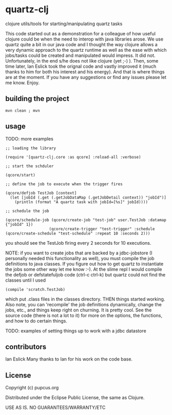 quartz-clj
==========

clojure utils/tools for starting/manipulating quartz tasks

This code started out as a demonstration for a colleague of how useful clojure could be when the need to interop with java libraries arose.  We use quartz quite a bit in our java code and I thought the way clojure allows a very dynamic approach to the quartz runtime as well as the ease with which jobs/tasks could be created and manipulated would impress.  It did not.  Unfortunately, in the end s/he does not like clojure (yet ;-) ).  Then, some time later, Ian Eslick took the orignal code and vastly improved it (much thanks to him for both his interest and his energy).  And that is where things are at the moment. If you have any suggestions or find any issues please let me know. Enjoy.

building the project
--------------------

    mvn clean ; mvn

usage
-----

TODO: more examples

    ;; loading the library

    (require '[quartz-clj.core :as qcore] :reload-all :verbose)

    ;; start the schduler

    (qcore/start)

    ;; define the job to execute when the trigger fires

    (qcore/defjob TestJob [context]
      (let [jobId (.get (.getJobDataMap (.getJobDetail context)) "jobId")]
        (println (format "A quartz task with jobId=[%s]" jobId))))

    ;; schedule the job

    (qcore/schedule-job (qcore/create-job "test-job" user.TestJob :datamap {"jobId" 1})
                       (qcore/create-trigger "test-trigger" :schedule (qcore/create-schedule "test-schedule" :repeat 10 :seconds 2)))

you should see the TestJob firing every 2 seconds for 10 executions.

NOTE: if you want to create jobs that are backed by a jdbc-jobstore (I personally needed this functionality as well), you must compile the job definitions to java classes.  If you figure out how to get quartz to instantiate the jobs some other way let me know :-).  At the slime repl I would compile the defjob or defstatefuljob code (ctrl-c ctrl-k) but quartz could not find the classes until I used

    (compile 'scratch.TestJob)

which put .class files in the classes directory.  THEN things started working.  Also note, you can 'recompile' the job definitions dynamically, change the jobs, etc., and things keep right on churning.  It is pretty cool.  See the source code (there is not a lot to it) for more on the options, the functions, and how to do certain things.

TODO:  examples of setting things up to work with a jdbc datastore

contributors
------------

Ian Eslick  Many thanks to Ian for his work on the code base.
  
License
-------

Copyright (c) pupcus.org

Distributed under the Eclipse Public License, the same as Clojure.

USE AS IS. NO GUARANTEES/WARRANTY/ETC

